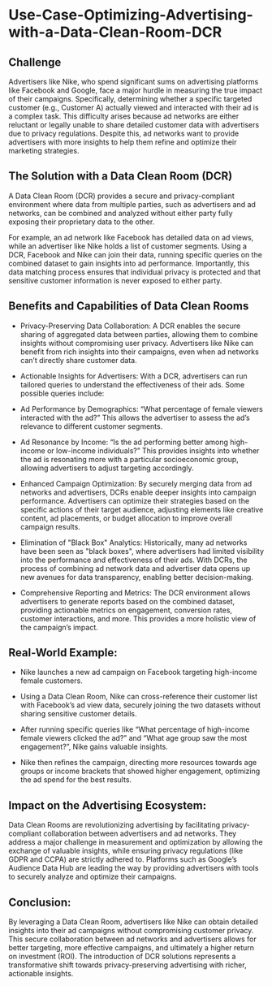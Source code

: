 # Use-Case-Optimizing-Advertising-with-a-Data-Clean-Room-DCR

## Challenge
Advertisers like Nike, who spend significant sums on advertising platforms like Facebook and Google, face a major hurdle in measuring the true impact of their campaigns. Specifically, determining whether a specific targeted customer (e.g., Customer A) actually viewed and interacted with their ad is a complex task. This difficulty arises because ad networks are either reluctant or legally unable to share detailed customer data with advertisers due to privacy regulations. Despite this, ad networks want to provide advertisers with more insights to help them refine and optimize their marketing strategies.


## The Solution with a Data Clean Room (DCR)
A Data Clean Room (DCR) provides a secure and privacy-compliant environment where data from multiple parties, such as advertisers and ad networks, can be combined and analyzed without either party fully exposing their proprietary data to the other.

For example, an ad network like Facebook has detailed data on ad views, while an advertiser like Nike holds a list of customer segments. Using a DCR, Facebook and Nike can join their data, running specific queries on the combined dataset to gain insights into ad performance. Importantly, this data matching process ensures that individual privacy is protected and that sensitive customer information is never exposed to either party.


## Benefits and Capabilities of Data Clean Rooms

- Privacy-Preserving Data Collaboration:
A DCR enables the secure sharing of aggregated data between parties, allowing them to combine insights without compromising user privacy. Advertisers like Nike can benefit from rich insights into their campaigns, even when ad networks can’t directly share customer data.

- Actionable Insights for Advertisers:
With a DCR, advertisers can run tailored queries to understand the effectiveness of their ads. Some possible queries include:

- Ad Performance by Demographics: “What percentage of female viewers interacted with the ad?” This allows the advertiser to assess the ad’s relevance to different customer segments.

- Ad Resonance by Income: “Is the ad performing better among high-income or low-income individuals?” This provides insights into whether the ad is resonating more with a particular socioeconomic group, allowing advertisers to adjust targeting accordingly.

- Enhanced Campaign Optimization:
By securely merging data from ad networks and advertisers, DCRs enable deeper insights into campaign performance. Advertisers can optimize their strategies based on the specific actions of their target audience, adjusting elements like creative content, ad placements, or budget allocation to improve overall campaign results.

- Elimination of "Black Box" Analytics:
Historically, many ad networks have been seen as "black boxes", where advertisers had limited visibility into the performance and effectiveness of their ads. With DCRs, the process of combining ad network data and advertiser data opens up new avenues for data transparency, enabling better decision-making.

- Comprehensive Reporting and Metrics:
The DCR environment allows advertisers to generate reports based on the combined dataset, providing actionable metrics on engagement, conversion rates, customer interactions, and more. This provides a more holistic view of the campaign’s impact.

## Real-World Example:
- Nike launches a new ad campaign on Facebook targeting high-income female customers.

- Using a Data Clean Room, Nike can cross-reference their customer list with Facebook’s ad view data, securely joining the two datasets without sharing sensitive customer details.

- After running specific queries like “What percentage of high-income female viewers clicked the ad?” and “What age group saw the most engagement?”, Nike gains valuable insights.

- Nike then refines the campaign, directing more resources towards age groups or income brackets that showed higher engagement, optimizing the ad spend for the best results.

## Impact on the Advertising Ecosystem:
Data Clean Rooms are revolutionizing advertising by facilitating privacy-compliant collaboration between advertisers and ad networks. They address a major challenge in measurement and optimization by allowing the exchange of valuable insights, while ensuring privacy regulations (like GDPR and CCPA) are strictly adhered to. Platforms such as Google’s Audience Data Hub are leading the way by providing advertisers with tools to securely analyze and optimize their campaigns.

## Conclusion:
By leveraging a Data Clean Room, advertisers like Nike can obtain detailed insights into their ad campaigns without compromising customer privacy. This secure collaboration between ad networks and advertisers allows for better targeting, more effective campaigns, and ultimately a higher return on investment (ROI). The introduction of DCR solutions represents a transformative shift towards privacy-preserving advertising with richer, actionable insights.
